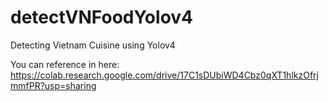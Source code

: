 # detectVNFoodYolov4
Detecting Vietnam Cuisine using Yolov4

You can reference in here: https://colab.research.google.com/drive/17C1sDUbiWD4Cbz0qXT1hlkzOfrjmmfPR?usp=sharing
